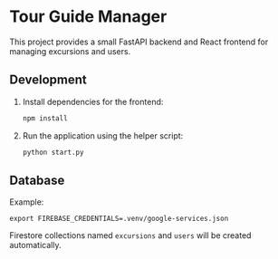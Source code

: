 # Tour Guide Manager

This project provides a small FastAPI backend and React frontend for managing excursions and users.

## Development

1. Install dependencies for the frontend:
   ```bash
   npm install
   ```
2. Run the application using the helper script:
   ```bash
   python start.py
   ```

## Database


Example:

```
export FIREBASE_CREDENTIALS=.venv/google-services.json
```

Firestore collections named `excursions` and `users` will be created automatically.
